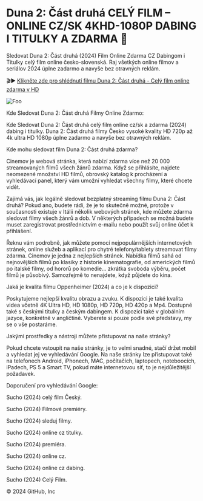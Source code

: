 # Duna 2: Část druhá CELÝ FILM – ONLINE CZ/SK 4KHD-1080P DABING I TITULKY A ZDARMA 👋

Sledovat Duna 2: Část druhá (2024) Film Online Zdarma CZ Dabingom i Titulky celý film online česko-slovenská. Raj všetkých online filmov a seriálov 2024 úplne zadarmo a navyše bez otravných reklám.



🎬► [Klikněte zde pro shlédnutí filmu Duna 2: Část druhá - Celý film online zdarma v HD](https://cinemov.lat/cs/movie/693134)


<animated-image data-catalyst=""><a href="https://cinemov.lat/cs/movie/693134" rel="nofollow" data-target="animated-image.originalLink"><img src="https://camo.githubusercontent.com/917e6ed5c302499242165dcc02bdbce85c075fd21b35918eb9c0b771855261b8/68747470733a2f2f7374617469632e7769787374617469632e636f6d2f6d656469612f6232343966395f61646163386637306662336634356238383639313639366337376465313866337e6d76322e676966" alt="Foo" data-canonical-src="https://static.wixstatic.com/media/b249f9_adac8f70fb3f45b88691696c77de18f3~mv2.gif" style="max-width: 100%; display: inline-block;" data-target="animated-image.originalImage"></a>




Kde Sledovat Duna 2: Část druhá Filmy Online Zdarmo:

Kde Sledovat Duna 2: Část druhá celý film online cz/sk a zdarma (2024) dabing i titulky. Duna 2: Část druhá filmy Česko vysoké kvality HD 720p až 4k ultra HD 1080p úplne zadarmo a navyše bez otravných reklám.

Kde mohu sledovat film Duna 2: Část druhá zdarma?

Cinemov je webová stránka, která nabízí zdarma více než 20 000 streamovaných filmů všech žánrů zdarma. Když se přihlásíte, najdete neomezené množství HD filmů, obrovský katalog k procházení a vyhledávací panel, který vám umožní vyhledat všechny filmy, které chcete vidět.

Zajímá vás, jak legálně sledovat bezplatný streaming filmu Duna 2: Část druhá? Pokud ano, budete rádi, že je to skutečně možné, protože v současnosti existuje v Itálii několik webových stránek, kde můžete zdarma sledovat filmy všech žánrů a dob. V některých případech se možná budete muset zaregistrovat prostřednictvím e-mailu nebo použít svůj online účet k přihlášení.

Řeknu vám podrobně, jak můžete pomocí nejpopulárnějších internetových stránek, online služeb a aplikací pro chytré telefony/tablety streamovat filmy zdarma. Cinemov je jedna z nejlepších stránek. Nabídka filmů sahá od nejnovějších filmů po klasiky z historie kinematografie, od amerických filmů po italské filmy, od hororů po komedie… zkrátka svoboda výběru, počet filmů je působivý. Samozřejmě to nenajdete, když půjdete do kina.

Jaká je kvalita filmu Oppenheimer (2024) a co je k dispozici?

Poskytujeme nejlepší kvalitu obrazu a zvuku. K dispozici je také kvalita videa včetně 4K Ultra HD, HD 1080p, HD 720p, HD 420p a Mp4. Dostupné také s českými titulky a českým dabingem. K dispozici také v globálním jazyce, konkrétně v angličtině. Vyberete si pouze podle své představy, my se o vše postaráme.

Jakými prostředky a nástroji můžete přistupovat na naše stránky?

Pokud chcete vstoupit na naše stránky, je to velmi snadné, stačí držet mobil a vyhledat jej ve vyhledávání Google. Na naše stránky lze přistupovat také na telefonech Android, iPhonech, MAC, počítačích, laptopech, noteboocích, iPadech, PS 5 a Smart TV, pokud máte internetovou síť, to je nejdůležitější požadavek.

Doporučení pro vyhledávání Google:

Sucho (2024) celý film Český.

Sucho (2024) Filmové premiéry.

Sucho (2024) sleduj filmy.

Sucho (2024) online cz titulky.

Sucho (2024) premiéra.

Sucho (2024) online cz.

Sucho (2024) online cz dabing.

Sucho (2024) Celý Film.

© 2024 GitHub, Inc
